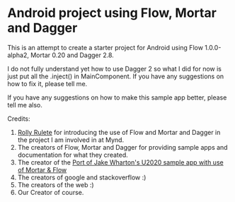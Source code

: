 # Android project using Flow, Mortar and Dagger

This is an attempt to create a starter project for Android using Flow 1.0.0-alpha2, Mortar 0.20 and Dagger 2.8.

I do not fully understand yet how to use Dagger 2 so what I did for now is just put all the .inject() in MainComponent. If you have any suggestions on how to fix it, please tell me.

If you have any suggestions on how to make this sample app better, please tell me also.


Credits:
1. [Rolly Rulete](https://angel.co/rolly-rulete) for introducing the use of Flow and Mortar and Dagger in the project I am involved in at Mynd.
2. The creators of Flow, Mortar and Dagger for providing sample apps and documentation for what they created.
3. The creator of the [Port of Jake Wharton's U2020 sample app with use of Mortar & Flow](https://github.com/lemonlabs/u2020-mortar)
4. The creators of google and stackoverflow :)
5. The creators of the web :)
6. Our Creator of course.